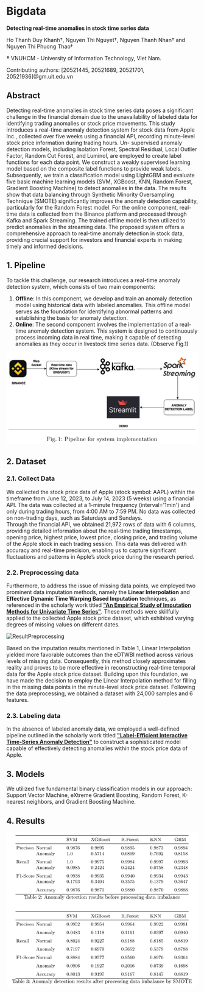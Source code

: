 # Bigdata
**Detecting real-time anomalies in stock time series data**

Ho Thanh Duy Khanh†, Nguyen Thi Nguyet†, Nguyen Thanh Nhan† and Nguyen Thi Phuong Thao†

**†** VNUHCM - University of Information Technology, Viet Nam.

Contributing authors: [20521445, 20521689, 20521701, 20521936]@gm.uit.edu.vn

## Abstract
Detecting real-time anomalies in stock time series data poses a significant challenge in the financial domain due to the unavailability of labeled data for identifying trading anomalies or stock price movements. This study introduces a real-time anomaly detection system for stock data from Apple Inc., collected over five weeks using a financial API,  recording minute-level stock price information during trading hours. Un- supervised anomaly detection models, including Isolation Forest, Spectral Residual, Local Outlier Factor, Random Cut Forest, and Luminol,  are employed to create label functions for each data point. We construct  a weakly supervised learning model based on the composite label functions to provide weak labels. Subsequently, we train a classification model  using LightGBM and evaluate five basic machine learning models (SVM, XGBoost, KNN, Random Forest, Gradient Boosting Machine) to detect anomalies in the data. The results show that data balancing through  Synthetic Minority Oversampling Technique (SMOTE) significantly improves the anomaly detection capability, particularly for the Random  Forest model. For the online component, real-time data is collected from  the Binance platform and processed through Kafka and Spark Streaming. The trained offline model is then utilized to predict anomalies in the  streaming data. The proposed system offers a comprehensive approach to real-time anomaly detection in stock data, providing crucial support for investors and financial experts in making timely and informed decisions. 

## 1. Pipeline
To tackle this challenge, our research introduces a real-time anomaly detection system, which consists of two main components:  
1. **Offline**: In this component, we develop and train an anomaly detection model using historical data with labeled anomalies. This offline model serves as the foundation for identifying abnormal patterns and establishing the basis for anomaly detection.
2. **Online**: The second component involves the implementation of a real-time anomaly detection system. This system is designed to continuously process incoming data in real time, making it capable of detecting anomalies as they occur in livestock time series data. (Observe Fig.1)

![PipelineOnline](https://github.com/Moon2909/Bigdata/blob/main/PipelineOnline.png)

## 2. Dataset
### 2.1. Collect Data
We collected the stock price data of Apple (stock symbol: AAPL) within the timeframe from June 12, 2023, to July 14, 2023 (5 weeks) using a financial API. The data was collected at a 1-minute frequency (interval='1min') and only  during trading hours, from 4:00 AM to 7:59 PM. No data was collected on non-trading days, such as Saturdays and Sundays.  
Through the financial API, we obtained 21,972 rows of data with 6 columns, providing detailed information about the real-time trading timestamps, opening price, highest price, lowest price, closing price, and trading volume of the Apple  stock in each trading session. This data was delivered with accuracy and real-time precision, enabling us to capture significant fluctuations and patterns in  Apple’s stock price during the research period. 

### 2.2. Preprocessing data
Furthermore, to address the issue of missing data points, we employed two prominent data imputation methods, namely the **Linear Interpolation** and **Effective Dynamic Time Warping Based Imputation** techniques, as referenced in the scholarly work titled [**"An Empirical Study of Imputation Methods for Univariate Time Series"**](https://www.researchgate.net/publication/351095422_An_Empirical_Study_of_Imputation_Methods_for_Univariate_Time_Series_SO_SANH_MOT_SO_PHUONG_PHAP_XU_LY_DU_LIEU_THIEU_CHO_CHUOI_DU_LIEU_THOI_GIAN_MOT_CHIEU). These methods were skillfully applied to the collected Apple stock price dataset, which exhibited varying degrees of missing values on different dates.

![ResultPreprocessing](https://github.com/Moon2909/BigData/blob/ResultPreprocessing.png)

Based on the imputation results mentioned in Table 1, Linear Interpolation yielded more favorable outcomes than the eDTWBI method across various levels of missing data. Consequently, this method closely approximates reality and proves to be more effective in reconstructing real-time temporal data for the Apple stock price dataset. Building upon this foundation, we have made the decision to employ the Linear Interpolation method for filling in the missing data points in the minute-level stock price dataset. Following the data preprocessing, we obtained a dataset with 24,000 samples and 6 features. 

### 2.3. Labeling data
In the absence of labeled anomaly data, we employed a well-defined pipeline outlined in the scholarly work titled [**"Label-Efficient Interactive Time-Series Anomaly Detection"**](https://arxiv.org/abs/2212.14621) to construct a sophisticated model capable of effectively detecting anomalies within the stock price data of Apple. 

## 3. Models
We utilized five fundamental binary classification models in our approach: Support Vector Machine, eXtreme Gradient Boosting, Random Forest, K-nearest neighbors, and Gradient Boosting Machine.

## 4. Results
![Result](https://github.com/Moon2909/Bigdata/blob/main/Result.png)

